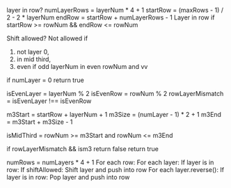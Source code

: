 

layer in row?
  numLayerRows = layerNum * 4 + 1
  startRow = (maxRows - 1) / 2 - 2 * layerNum
  endRow = startRow + numLayerRows - 1
  Layer in row if startRow >= rowNum && endRow <= rowNum

Shift allowed?
  Not allowed if 
  1. not layer 0,
  2. in mid third,
  3. even if odd layerNum in even rowNum and vv

  if numLayer = 0 return true

  isEvenLayer = layerNum % 2
  isEvenRow = rowNum % 2
  rowLayerMismatch = isEvenLayer !== isEvenRow


  m3Start = startRow + layerNum + 1
  m3Size = (numLayer - 1) * 2 + 1
  m3End = m3Start + m3Size - 1

  isMidThird = rowNum >= m3Start and rowNum <= m3End

  if rowLayerMismatch && ism3 return false
  return true

numRows = numLayers * 4 + 1
For each row:
  For each layer:
    If layer is in row:
      If shiftAllowed:
        Shift layer and push into row
  For each layer.reverse():
    If layer is in row:
      Pop layer and push into row
